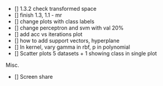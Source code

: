 - [] 1.3.2 check transformed space 
- [] finish 1.3, 1.1 - mr
- [] change plots with class labels 
- [] change perceptron and svm with val 20% 
- [] add acc vs iterations plot 
- [] how to add support vectors, hyperplane
- [] In kernel, vary gamma in rbf, p in polynomial
- [] Scatter plots 5 datasets + 1 showing class in single plot

Misc.
- [] Screen share
